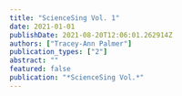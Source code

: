 ```yaml
---
title: "ScienceSing Vol. 1"
date: 2021-01-01
publishDate: 2021-08-20T12:06:01.262914Z
authors: ["Tracey-Ann Palmer"]
publication_types: ["2"]
abstract: ""
featured: false
publication: "*ScienceSing Vol.*"
---
```


